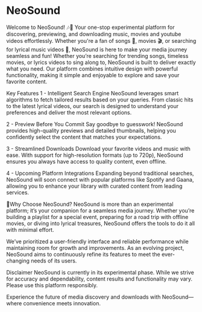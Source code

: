 # NeoSound
Welcome to NeoSound! 🎶🚀 Your one-stop experimental platform for discovering, previewing, and downloading music, movies and youtube videos effortlessly. Whether you're a fan of songs 🎵, movies 🎬, or searching for lyrical music videos 🎤, NeoSound is here to make your media journey seamless and fun! 
Whether you’re searching for trending songs, timeless movies, or lyrics videos to sing along to, NeoSound is built to deliver exactly what you need. Our platform combines intuitive design with powerful functionality, making it simple and enjoyable to explore and save your favorite content.

Key Features
1 - Intelligent Search Engine
NeoSound leverages smart algorithms to fetch tailored results based on your queries. From classic hits to the latest lyrical videos, our search is designed to understand your preferences and deliver the most relevant options.

2 - Preview Before You Commit
Say goodbye to guesswork! NeoSound provides high-quality previews and detailed thumbnails, helping you confidently select the content that matches your expectations.

3 - Streamlined Downloads
Download your favorite videos and music with ease. With support for high-resolution formats (up to 720p), NeoSound ensures you always have access to quality content, even offline.

4 - Upcoming Platform Integrations
Expanding beyond traditional searches, NeoSound will soon connect with popular platforms like Spotify and Gaana, allowing you to enhance your library with curated content from leading services.


🎷Why Choose NeoSound?
NeoSound is more than an experimental platform; it’s your companion for a seamless media journey. Whether you’re building a playlist for a special event, preparing for a road trip with offline movies, or diving into lyrical treasures, NeoSound offers the tools to do it all with minimal effort.

We’ve prioritized a user-friendly interface and reliable performance while maintaining room for growth and improvements. As an evolving project, NeoSound aims to continuously refine its features to meet the ever-changing needs of its users.

Disclaimer
NeoSound is currently in its experimental phase. While we strive for accuracy and dependability, content results and functionality may vary. Please use this platform responsibly.

Experience the future of media discovery and downloads with NeoSound—where convenience meets innovation.
